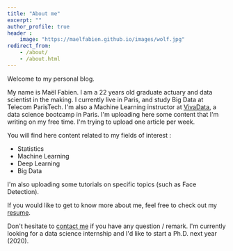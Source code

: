 ```yaml
---
title: "About me"
excerpt: ""
author_profile: true
header :
    image: "https://maelfabien.github.io/images/wolf.jpg"
redirect_from: 
    - /about/
    - /about.html
---
```


Welcome to my personal blog. 

My name is Maël Fabien. I am a 22 years old graduate actuary and data scientist in the making. I currently live in Paris, and study Big Data at Telecom ParisTech. I'm also a Machine Learning instructor at [VivaData](https://vivadata.org/), a data science bootcamp in Paris. I'm uploading here some content that I'm writing on my free time. I'm trying to upload one article per week. 

You will find here content related to my fields of interest :
- Statistics
- Machine Learning
- Deep Learning
- Big Data

I'm also uploading some tutorials on specific topics (such as Face Detection). 

If you would like to get to know more about me, feel free to check out my [resume](https://maelfabien.github.io/myblog//cv/).

Don't hesitate to [contact me](mailto:mael.fabien@gmail.com) if you have any question / remark. I'm currently looking for a data science internship and I'd like to start a Ph.D. next year (2020). 

